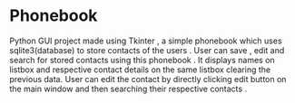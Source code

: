 # Phonebook

Python GUI project made using Tkinter , a simple phonebook which uses sqlite3(database) to store contacts of the users . User can save , edit and search for stored contacts using this phonebook .
It displays names on listbox and respective contact details on the same listbox clearing the previous data. User can edit the contact by directly clicking edit button on the main window and then searching their respective contacts .

